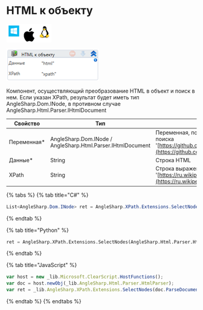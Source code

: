 # HTML к объекту

![](<../../../../.gitbook/assets/image (776).png>)

![](<../../../../.gitbook/assets/image (381).png>)

Компонент, осуществляющий преобразование HTML в объект и поиск в нем. Если указан XPath, результат будет иметь тип AngleSharp.Dom.INode, в противном случае AngleSharp.Html.Parser.IHtmlDocument

| Свойство     | Тип                                                         | Описание                                                                                                                       |
| ------------ | ----------------------------------------------------------- | ------------------------------------------------------------------------------------------------------------------------------ |
| Переменная\* | AngleSharp.Dom.INode / AngleSharp.Html.Parser.IHtmlDocument | Переменная, получающая результат поиска '[https://github.com/AngleSharp/AngleSharp](https://github.com/AngleSharp/AngleSharp)' |
| Данные\*     | String                                                      | Строка HTML                                                                                                                    |
| XPath        | String                                                      | Строка выражения XPath '[https://ru.wikipedia.org/wiki/XPath](https://ru.wikipedia.org/wiki/XPath)'                            |

{% tabs %}
{% tab title="C#" %}
```csharp
List<AngleSharp.Dom.INode> ret = AngleSharp.XPath.Extensions.SelectNodes(new AngleSharp.Html.Parser.HtmlParser().ParseDocument("html").DocumentElement, "xpath");
```
{% endtab %}

{% tab title="Python" %}
```python
ret = AngleSharp.XPath.Extensions.SelectNodes(AngleSharp.Html.Parser.HtmlParser().ParseDocument("html").DocumentElement, "xpath")
```
{% endtab %}

{% tab title="JavaScript" %}
```javascript
var host = new _lib.Microsoft.ClearScript.HostFunctions();
var doc = host.newObj(_lib.AngleSharp.Html.Parser.HtmlParser);
var ret = _lib.AngleSharp.XPath.Extensions.SelectNodes(doc.ParseDocument("html").DocumentElement, "xpath");
```
{% endtab %}
{% endtabs %}
